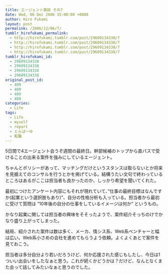 ```yaml
---
title: エージェント面談 その7
date: Wed, 06 Dec 2006 15:00:00 +0000
author: Hiro Fukami
layout: post
permalink: /2006/12/06/7/
tumblr_hirofukami_permalink:
  - http://hirofukami.tumblr.com/post/29609134338/7
  - http://hirofukami.tumblr.com/post/29609134338/7
  - http://hirofukami.tumblr.com/post/29609134338/7
  - http://hirofukami.tumblr.com/post/29609134338/7
tumblr_hirofukami_id:
  - 29609134338
  - 29609134338
  - 29609134338
  - 29609134338
original_post_id:
  - 489
  - 489
  - 489
  - 489
categories:
  - Life
tags:
  - Life
  - myself
  - report
  - とらば～ゆ
  - 転職
---
```

<div class="section">
  <p>
    5日間で4エージェント会うぞ週間の最終日。幹部候補のトップから直パスで受けることの出来る案件を強みにしているエージェント。
  </p>
  
  <p>
    ちゃんとポリシーがあって、マッチングだけというスタンスは取らないとか将来を見据えてのコンサルを行うとかを掲げている。結構うたい文句で終わっているところはあるがここは担当者も良かったのか、しっかり希望を聞いてくれた。
  </p>
  
  <p>
    最初につけたアンケート内容にもそれが現れていて、&#8221;仕事の最終目標はなんですか(起業という選択肢もあり)&#8221;、自分の性格分析も入っている。担当者から最初に受けて質問は &#8220;10年後の自分の仕事をしているイメージは何か&#8221; というもの。
  </p>
  
  <p>
    かなり起業に関しては担当者の興味をそそったようで、案件紹介そっちのけでかなり盛り上がってしまった。
  </p>
  
  <p>
    結局、紹介された案件は数は多く、メーカ、情シス系、Web系ベンチャーと幅は広い。Web系小さめの会社を進めてもらうよう依頼。よくよくあとで案件を見ておこう。
  </p>
  
  <p>
    担当者は多分自分より若いだろうけど、何か応援された感じもしたし、今日は1ついい出会いをしたなぁと思う。これが続くかどうかは？だけど、なんとなくまた会って話してみたいなぁと思うのでした。
  </p>
</div>